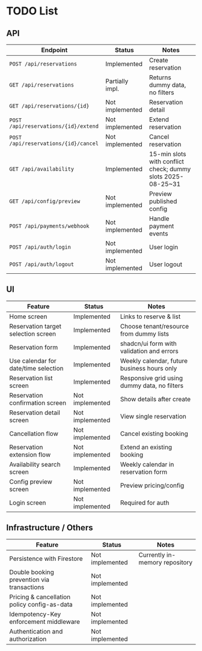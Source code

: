 # TODO List

## API

| Endpoint                             | Status          | Notes                                                       |
| ------------------------------------ | --------------- | ----------------------------------------------------------- |
| `POST /api/reservations`             | Implemented     | Create reservation                                          |
| `GET /api/reservations`              | Partially impl. | Returns dummy data, no filters                              |
| `GET /api/reservations/{id}`         | Not implemented | Reservation detail                                          |
| `POST /api/reservations/{id}/extend` | Not implemented | Extend reservation                                          |
| `POST /api/reservations/{id}/cancel` | Not implemented | Cancel reservation                                          |
| `GET /api/availability`              | Implemented     | 15-min slots with conflict check; dummy slots 2025-08-25~31 |
| `GET /api/config/preview`            | Not implemented | Preview published config                                    |
| `POST /api/payments/webhook`         | Not implemented | Handle payment events                                       |
| `POST /api/auth/login`               | Not implemented | User login                                                  |
| `POST /api/auth/logout`              | Not implemented | User logout                                                 |

## UI

| Feature                              | Status          | Notes                                        |
| ------------------------------------ | --------------- | -------------------------------------------- |
| Home screen                          | Implemented     | Links to reserve & list                      |
| Reservation target selection screen  | Implemented     | Choose tenant/resource from dummy lists      |
| Reservation form                     | Implemented     | shadcn/ui form with validation and errors    |
| Use calendar for date/time selection | Implemented     | Weekly calendar, future business hours only  |
| Reservation list screen              | Implemented     | Responsive grid using dummy data, no filters |
| Reservation confirmation screen      | Not implemented | Show details after create                    |
| Reservation detail screen            | Not implemented | View single reservation                      |
| Cancellation flow                    | Not implemented | Cancel existing booking                      |
| Reservation extension flow           | Not implemented | Extend an existing booking                   |
| Availability search screen           | Implemented     | Weekly calendar in reservation form          |
| Config preview screen                | Not implemented | Preview pricing/config                       |
| Login screen                         | Not implemented | Required for auth                            |

## Infrastructure / Others

| Feature                                      | Status          | Notes                          |
| -------------------------------------------- | --------------- | ------------------------------ |
| Persistence with Firestore                   | Not implemented | Currently in-memory repository |
| Double booking prevention via transactions   | Not implemented |                                |
| Pricing & cancellation policy config-as-data | Not implemented |                                |
| Idempotency-Key enforcement middleware       | Not implemented |                                |
| Authentication and authorization             | Not implemented |                                |
